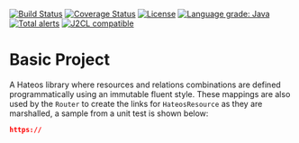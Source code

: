 [![Build Status](https://github.com/mP1/walkingkooka-net-http-server-hateos/actions/workflows/build.yaml/badge.svg)](https://github.com/mP1/walkingkooka-net-http-server-hateos/actions/workflows/build.yaml/badge.svg)
[![Coverage Status](https://coveralls.io/repos/github/mP1/walkingkooka-net-http-server-hateos/badge.svg?branch=master)](https://coveralls.io/github/mP1/walkingkooka-net-http-server-hateos?branch=master)
[![License](https://img.shields.io/badge/License-Apache%202.0-blue.svg)](https://opensource.org/licenses/Apache-2.0)
[![Language grade: Java](https://img.shields.io/lgtm/grade/java/g/mP1/walkingkooka-net-http-server-hateos.svg?logo=lgtm&logoWidth=18)](https://lgtm.com/projects/g/mP1/walkingkooka-net-http-server-hateos/context:java)
[![Total alerts](https://img.shields.io/lgtm/alerts/g/mP1/walkingkooka-net-http-server-hateos.svg?logo=lgtm&logoWidth=18)](https://lgtm.com/projects/g/mP1/walkingkooka-net-http-server-hateos/alerts/)
[![J2CL compatible](https://img.shields.io/badge/J2CL-compatible-brightgreen.svg)](https://github.com/mP1/j2cl-central)



# Basic Project

A Hateos library where resources and relations combinations are defined programmatically using an immutable fluent style.
These mappings are also used by the `Router` to create the links for `HateosResource` as they are marshalled, a sample
from a unit test is shown below:

```json
https://
```



